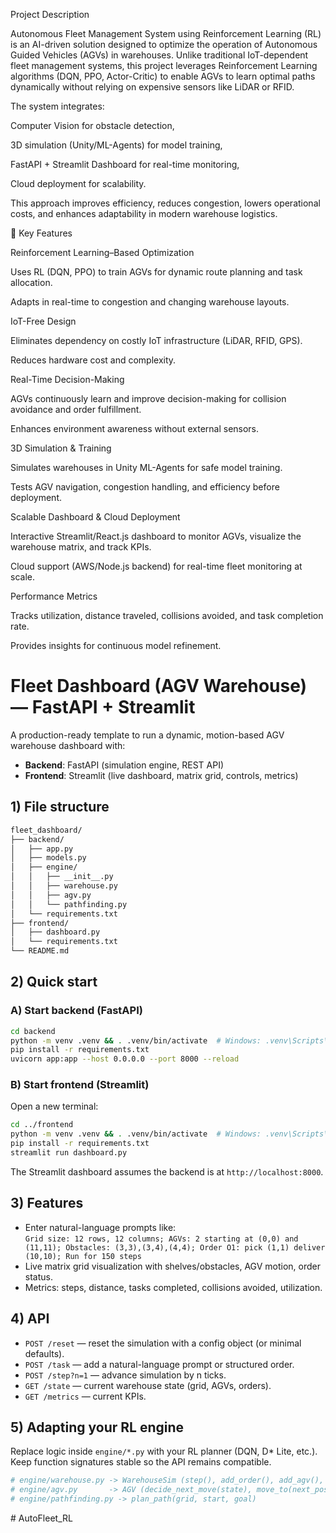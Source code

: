 Project Description

Autonomous Fleet Management System using Reinforcement Learning (RL) is an AI-driven solution designed to optimize the operation of Autonomous Guided Vehicles (AGVs) in warehouses. Unlike traditional IoT-dependent fleet management systems, this project leverages Reinforcement Learning algorithms (DQN, PPO, Actor-Critic) to enable AGVs to learn optimal paths dynamically without relying on expensive sensors like LiDAR or RFID.

The system integrates:

Computer Vision for obstacle detection,

3D simulation (Unity/ML-Agents) for model training,

FastAPI + Streamlit Dashboard for real-time monitoring,

Cloud deployment for scalability.

This approach improves efficiency, reduces congestion, lowers operational costs, and enhances adaptability in modern warehouse logistics.

🌟 Key Features

Reinforcement Learning–Based Optimization

Uses RL (DQN, PPO) to train AGVs for dynamic route planning and task allocation.

Adapts in real-time to congestion and changing warehouse layouts.

IoT-Free Design

Eliminates dependency on costly IoT infrastructure (LiDAR, RFID, GPS).

Reduces hardware cost and complexity.

Real-Time Decision-Making

AGVs continuously learn and improve decision-making for collision avoidance and order fulfillment.

Enhances environment awareness without external sensors.

3D Simulation & Training

Simulates warehouses in Unity ML-Agents for safe model training.

Tests AGV navigation, congestion handling, and efficiency before deployment.

Scalable Dashboard & Cloud Deployment

Interactive Streamlit/React.js dashboard to monitor AGVs, visualize the warehouse matrix, and track KPIs.

Cloud support (AWS/Node.js backend) for real-time fleet monitoring at scale.

Performance Metrics

Tracks utilization, distance traveled, collisions avoided, and task completion rate.

Provides insights for continuous model refinement.





# Fleet Dashboard (AGV Warehouse) — FastAPI + Streamlit

A production-ready template to run a dynamic, motion-based AGV warehouse dashboard with:

- **Backend**: FastAPI (simulation engine, REST API)
- **Frontend**: Streamlit (live dashboard, matrix grid, controls, metrics)

## 1) File structure

```bash
fleet_dashboard/
├── backend/
│   ├── app.py
│   ├── models.py
│   ├── engine/
│   │   ├── __init__.py
│   │   ├── warehouse.py
│   │   ├── agv.py
│   │   └── pathfinding.py
│   └── requirements.txt
├── frontend/
│   ├── dashboard.py
│   └── requirements.txt
└── README.md
```

## 2) Quick start

### A) Start backend (FastAPI)

```bash
cd backend
python -m venv .venv && . .venv/bin/activate  # Windows: .venv\Scripts\activate
pip install -r requirements.txt
uvicorn app:app --host 0.0.0.0 --port 8000 --reload
```

### B) Start frontend (Streamlit)

Open a new terminal:

```bash
cd ../frontend
python -m venv .venv && . .venv/bin/activate  # Windows: .venv\Scripts\activate
pip install -r requirements.txt
streamlit run dashboard.py
```

The Streamlit dashboard assumes the backend is at `http://localhost:8000`.

## 3) Features

- Enter natural-language prompts like:  
  `Grid size: 12 rows, 12 columns; AGVs: 2 starting at (0,0) and (11,11); Obstacles: (3,3),(3,4),(4,4); Order O1: pick (1,1) deliver (10,10); Run for 150 steps`
- Live matrix grid visualization with shelves/obstacles, AGV motion, order status.
- Metrics: steps, distance, tasks completed, collisions avoided, utilization.

## 4) API

- `POST /reset` — reset the simulation with a config object (or minimal defaults).
- `POST /task` — add a natural-language prompt or structured order.
- `POST /step?n=1` — advance simulation by n ticks.
- `GET /state` — current warehouse state (grid, AGVs, orders).
- `GET /metrics` — current KPIs.

## 5) Adapting your RL engine

Replace logic inside `engine/*.py` with your RL planner (DQN, D* Lite, etc.).
Keep function signatures stable so the API remains compatible.

```python
# engine/warehouse.py -> WarehouseSim (step(), add_order(), add_agv(), reset())
# engine/agv.py       -> AGV (decide_next_move(state), move_to(next_pos))
# engine/pathfinding.py -> plan_path(grid, start, goal)
```
#   A u t o F l e e t _ R L 
 
 
